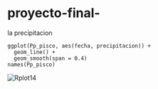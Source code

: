 # proyecto-final-
la precipitacion 

    ggplot(Pp_pisco, aes(fecha, precipitacion)) + 
      geom_line() +
      geom_smooth(span = 0.4)
    names(Pp_pisco)
![Rplot14](https://user-images.githubusercontent.com/78572913/107071231-6a49e780-67b2-11eb-832e-e3573afa8aec.png)

